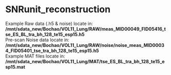 # SNRunit_reconstruction
Example Raw data (.h5 & noise) locate in:
**/mnt/sdata_new/Bochao/VOL11_Lung/RAW/meas_MID00049_FID05416_tse_ES_BL_tra_bh_128_te15_esp15.h5** <br />
Pre-scan Noise data locate in: <br />
**/mnt/sdata_new/Bochao/VOL11_Lung/RAW/noise/noise_meas_MID00034_FID05401_tse_tra_bh_128_te15_esp15.h5**<br />
Example MAT files locate in:<br />
**/mnt/sdata_new/Bochao/VOL11_Lung/MAT/tse_ES_BL_tra_bh_128_te15_esp15.mat**
